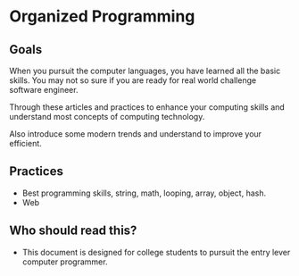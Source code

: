 # Organized Programming

## Goals

When you pursuit the computer languages, you have learned all the basic skills. You may not so sure if you are ready for real world challenge software engineer. 

Through these articles and practices to enhance your computing skills and understand most concepts of computing technology.

Also introduce some modern trends and understand to improve your efficient.


## Practices

- Best programming skills, string, math, looping, array, object, hash.
- Web

## Who should read this?
- This document is designed for college students to pursuit the entry lever computer programmer.

